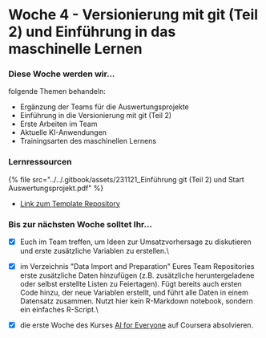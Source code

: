 # Woche 4 - Versionierung mit git (Teil 2) und Einführung in das maschinelle Lernen

### Diese Woche werden wir...

folgende Themen behandeln:

* Ergänzung der Teams für die Auswertungsprojekte
* Einführung in die Versionierung mit git (Teil 2)
* Erste Arbeiten im Team
* Aktuelle KI-Anwendungen
* Trainingsarten des maschinellen Lernens

### Lernressourcen

{% file src="../../.gitbook/assets/231121_Einführung git (Teil 2) und Start Auswertungsprojekt.pdf" %}

* [Link zum Template Repository](https://github.com/opencampus-sh/repo-template-intro-to-data-science-and-ml/tree/main)

### Bis zur nächsten Woche solltet Ihr...

* [x] Euch im Team treffen, um Ideen zur Umsatzvorhersage zu diskutieren und erste zusätzliche Variablen zu erstellen.\

* [x] im Verzeichnis "Data Import and Preparation" Eures Team Repositories erste zusätzliche Daten hinzufügen (z.B. zusätzliche heruntergeladene oder selbst erstellte Listen zu Feiertagen). Fügt bereits auch ersten Code hinzu, der neue Variablen erstellt, und führt alle Daten in einem Datensatz zusammen. Nutzt hier kein R-Markdown notebook, sondern ein einfaches R-Script.\

* [x] die erste Woche des Kurses [AI for Everyone](https://www.coursera.org/learn/ai-for-everyone) auf Coursera absolvieren.
